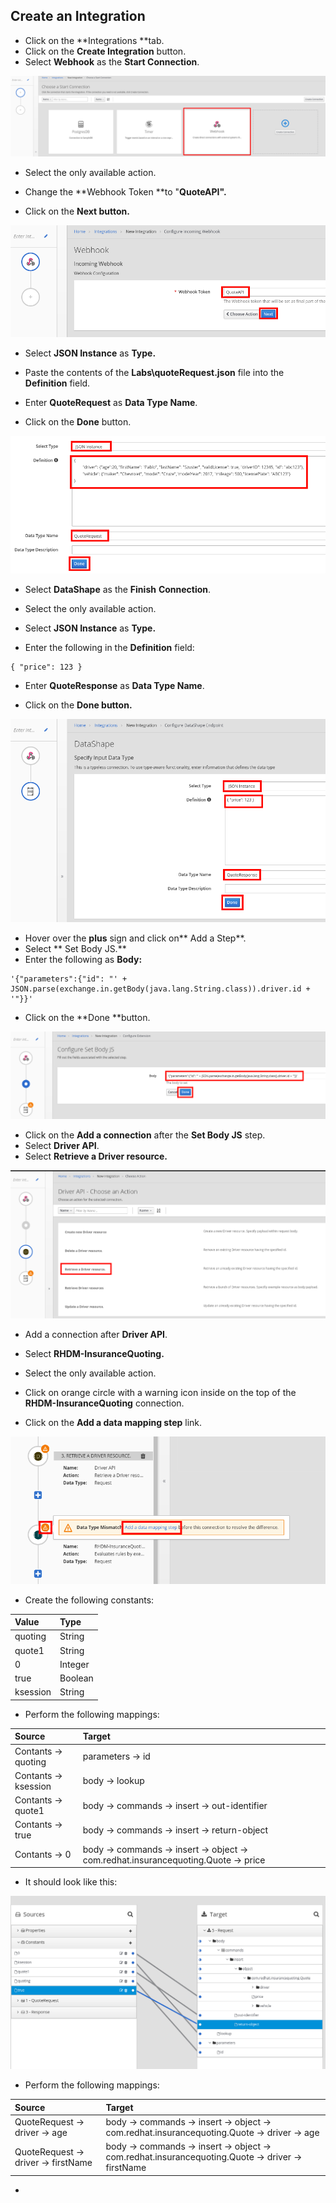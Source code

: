 ## **Create an Integration**

* Click on the **Integrations **tab.
* Click on the **Create Integration** button.
* Select **Webhook** as the **Start Connection**.

![](/assets/ignite-IntegrationWebhook.png)

* Select the only available action.

* Change the **Webhook Token **to "**QuoteAPI".**

* Click on the **Next button.**

![](/assets/ignite-CreateWebHookToken.png)

* Select **JSON Instance** as **Type.**

* Paste the contents of the **Labs\quoteRequest.json** file into the **Definition** field.

* Enter **QuoteRequest** as **Data Type Name**.

* Click on the **Done** button.

![](/assets/ignite-DefineWebhookDatashape.png)

* Select **DataShape** as the **Finish** **Connection**.

* Select the only available action.

* Select **JSON Instance** as **Type.**

* Enter the following in the **Definition** field:

```
{ "price": 123 }
```

* Enter **QuoteResponse** as **Data Type Name**.

* Click on the **Done **button**.**

![](/assets/ignite-CreateDataShapeDefinitio.png)

* Hover over the **plus** sign and click on** Add a Step**.
* Select ** Set Body JS.**
* Enter the following as **Body:**

```
'{"parameters":{"id": "' + JSON.parse(exchange.in.getBody(java.lang.String.class)).driver.id + '"}}'
```

* Click on the **Done **button.

![](/assets/ignite-Integration-SetBodyJS.png)

* Click on the **Add a connection** after the **Set Body JS** step.
* Select **Driver API**.
* Select **Retrieve a Driver resource.**

![](/assets/ignite-Integration-DriverAPI.png)

* Add a connection after **Driver API**.

* Select **RHDM-InsuranceQuoting.**

* Select the only available action.

* Click on orange circle with a warning icon inside on the top of the **RHDM-InsuranceQuoting** connection.

* Click on the **Add a data mapping step** link.

![](/assets/ignite-Integration-RHDMDataMapping.png)

* Create the following constants:

| Value | Type |
| :--- | :--- |
| quoting | String |
| quote1 | String |
| 0 | Integer |
| true | Boolean |
| ksession | String |

* Perform the following mappings:

| Source | Target |
| :--- | :--- |
| Contants -&gt; quoting | parameters -&gt; id |
| Contants -&gt; ksession | body -&gt; lookup |
| Contants -&gt; quote1 | body -&gt; commands -&gt; insert -&gt; out-identifier |
| Contants -&gt; true | body -&gt; commands -&gt; insert -&gt; return-object |
| Contants -&gt; 0 | body -&gt; commands -&gt; insert -&gt; object -&gt; com.redhat.insurancequoting.Quote -&gt; price |

* It should look like this:

![](/assets/ignite-integration-RHDMDataMapper.png)

* Perform the following mappings:

| Source | Target |
| :--- | :--- |
| QuoteRequest -&gt; driver -&gt; age | body -&gt; commands -&gt; insert -&gt; object -&gt; com.redhat.insurancequoting.Quote -&gt; driver -&gt; age |
| QuoteRequest -&gt; driver -&gt; firstName | body -&gt; commands -&gt; insert -&gt; object -&gt; com.redhat.insurancequoting.Quote -&gt; driver -&gt; firstName |

* 


